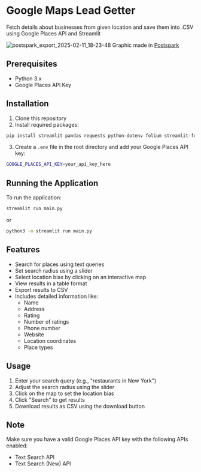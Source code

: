 # Google Maps Lead Getter

Fetch details about businesses from given location and save them into .CSV using Google Places API and Streamlit

![postspark_export_2025-02-11_18-23-48](https://github.com/user-attachments/assets/3d63c361-9c4a-45df-ad84-9d61150ae298)
Graphic made in [Postspark](https://postspark.app/)

## Prerequisites

- Python 3.x
- Google Places API Key

## Installation

1. Clone this repository
2. Install required packages:

```bash
pip install streamlit pandas requests python-dotenv folium streamlit-folium
```

3. Create a `.env` file in the root directory and add your Google Places API key:

```bash
GOOGLE_PLACES_API_KEY=your_api_key_here
```

## Running the Application

To run the application:

```bash
streamlit run main.py
```
or
```bash
python3 -m streamlit run main.py
```

## Features

- Search for places using text queries
- Set search radius using a slider
- Select location bias by clicking on an interactive map
- View results in a table format
- Export results to CSV
- Includes detailed information like:
  - Name
  - Address
  - Rating
  - Number of ratings
  - Phone number
  - Website
  - Location coordinates
  - Place types

## Usage

1. Enter your search query (e.g., "restaurants in New York")
2. Adjust the search radius using the slider
3. Click on the map to set the location bias
4. Click "Search" to get results
5. Download results as CSV using the download button

## Note

Make sure you have a valid Google Places API key with the following APIs enabled:
- Text Search API
- Text Search (New) API
